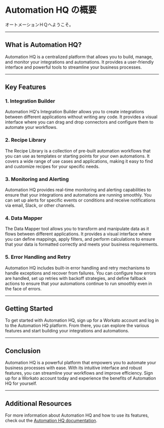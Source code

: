 # Automation HQ の概要

オートメーションＨＱへようこそ。

---

## What is Automation HQ?

Automation HQ is a centralized platform that allows you to build, manage, and monitor your integrations and automations. It provides a user-friendly interface and powerful tools to streamline your business processes.

---

## Key Features

### 1. Integration Builder

Automation HQ's Integration Builder allows you to create integrations between different applications without writing any code. It provides a visual interface where you can drag and drop connectors and configure them to automate your workflows.

### 2. Recipe Library

The Recipe Library is a collection of pre-built automation workflows that you can use as templates or starting points for your own automations. It covers a wide range of use cases and applications, making it easy to find and customize recipes for your specific needs.

### 3. Monitoring and Alerting

Automation HQ provides real-time monitoring and alerting capabilities to ensure that your integrations and automations are running smoothly. You can set up alerts for specific events or conditions and receive notifications via email, Slack, or other channels.

### 4. Data Mapper

The Data Mapper tool allows you to transform and manipulate data as it flows between different applications. It provides a visual interface where you can define mappings, apply filters, and perform calculations to ensure that your data is formatted correctly and meets your business requirements.

### 5. Error Handling and Retry

Automation HQ includes built-in error handling and retry mechanisms to handle exceptions and recover from failures. You can configure how errors are handled, set up retries with backoff strategies, and define fallback actions to ensure that your automations continue to run smoothly even in the face of errors.

---

## Getting Started

To get started with Automation HQ, sign up for a Workato account and log in to the Automation HQ platform. From there, you can explore the various features and start building your integrations and automations.

---

## Conclusion

Automation HQ is a powerful platform that empowers you to automate your business processes with ease. With its intuitive interface and robust features, you can streamline your workflows and improve efficiency. Sign up for a Workato account today and experience the benefits of Automation HQ for yourself.

---

## Additional Resources

For more information about Automation HQ and how to use its features, check out the [Automation HQ documentation](https://www.workato.com/docs/automation-hq).
